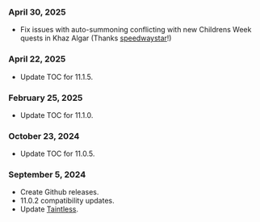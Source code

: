 ### April 30, 2025 ###
* Fix issues with auto-summoning conflicting with new Childrens Week quests in Khaz Algar (Thanks [speedwaystar](https://github.com/speedwaystar)!)

### April 22, 2025 ###
* Update TOC for 11.1.5.

### February 25, 2025 ###
* Update TOC for 11.1.0.

### October 23, 2024 ###
* Update TOC for 11.0.5.

### September 5, 2024 ###
* Create Github releases.
* 11.0.2 compatibility updates.
* Update [Taintless](https://www.townlong-yak.com/addons/taintless/release/24-07-27).